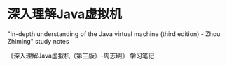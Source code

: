 # 深入理解Java虚拟机

"In-depth understanding of the Java virtual machine (third edition) - Zhou Zhiming"
study notes

《深入理解Java虚拟机（第三版）-周志明》
学习笔记
